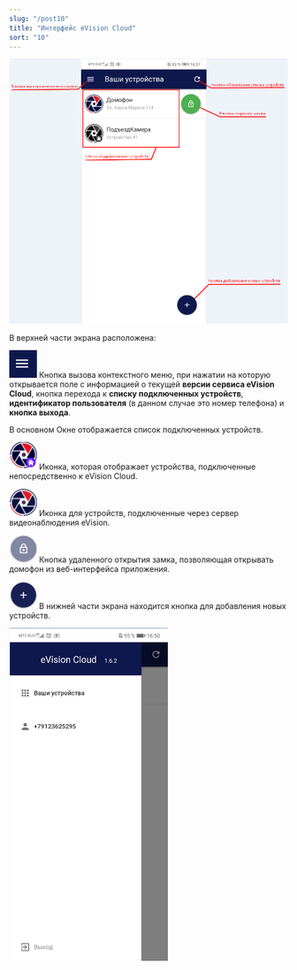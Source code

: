 ```yaml
---
slug: "/post10"
title: "Интерфейс eVision Cloud"
sort: "10"
---
```


![](images/interface.png) 

В верхней части экрана расположена:

![](images/interface_icon.png)  Кнопка вызова контекстного меню, при нажатии на которую открывается  поле с информацией о текущей **версии сервиса eVision Cloud**, кнопка перехода к **списку подключенных устройств**, **идентификатор пользователя** (в данном случае это номер телефона) и **кнопка выхода**.

В основном Окне отображается список подключенных устройств.

![](images/interface_icon(1).png)  Иконка, которая отображает устройства, подключенные непосредственно к eVision Cloud.

![](images/interface_icon(2).png) Иконка для устройств, подключенные через сервер видеонаблюдения eVision.

![](images/interface_icon(3).png) Кнопка удаленного открытия замка, позволяющая открывать домофон из веб-интерфейса приложения.

![](images/interface_icon(4).png) В нижней части экрана находится кнопка для добавления новых устройств.

![](images/interface(1).png) 